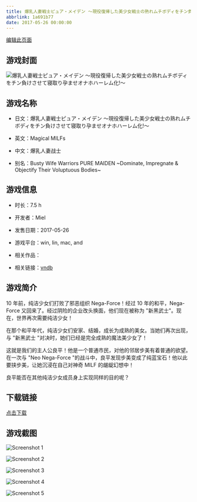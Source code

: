 ```yaml
---
title: 爆乳人妻戦士ピュア・メイデン ～現役復帰した美少女戦士の熟れムチボディをチン負けさせて寝取り孕ませオナホハーレム化!～
abbrlink: 1a691b77
date: 2017-05-26 00:00:00
---
```

[编辑此页面](https://github.com/ACG-3/ADV3-source/blob/main/source/_posts/%E7%88%86%E4%B9%B3%E4%BA%BA%E5%A6%BB%E6%88%A6%E5%A3%AB%E3%83%94%E3%83%A5%E3%82%A2%E3%83%BB%E3%83%A1%E3%82%A4%E3%83%87%E3%83%B3%20%EF%BD%9E%E7%8F%BE%E5%BD%B9%E5%BE%A9%E5%B8%B0%E3%81%97%E3%81%9F%E7%BE%8E%E5%B0%91%E5%A5%B3%E6%88%A6%E5%A3%AB%E3%81%AE%E7%86%9F%E3%82%8C%E3%83%A0%E3%83%81%E3%83%9C%E3%83%87%E3%82%A3%E3%82%92%E3%83%81%E3%83%B3%E8%B2%A0%E3%81%91%E3%81%95%E3%81%9B%E3%81%A6%E5%AF%9D%E5%8F%96%E3%82%8A%E5%AD%95%E3%81%BE%E3%81%9B%E3%82%AA%E3%83%8A%E3%83%9B%E3%83%8F%E3%83%BC%E3%83%AC%E3%83%A0%E5%8C%96%21%EF%BD%9E.md)

## 游戏封面

![爆乳人妻戦士ピュア・メイデン ～現役復帰した美少女戦士の熟れムチボディをチン負けさせて寝取り孕ませオナホハーレム化!～](https://pan.timero.xyz/d/onedrive/img_lib_001/%E7%88%86%E4%B9%B3%E4%BA%BA%E5%A6%BB%E6%88%A6%E5%A3%AB%E3%83%94%E3%83%A5%E3%82%A2%E3%83%BB%E3%83%A1%E3%82%A4%E3%83%87%E3%83%B3%20%EF%BD%9E%E7%8F%BE%E5%BD%B9%E5%BE%A9%E5%B8%B0%E3%81%97%E3%81%9F%E7%BE%8E%E5%B0%91%E5%A5%B3%E6%88%A6%E5%A3%AB%E3%81%AE%E7%86%9F%E3%82%8C%E3%83%A0%E3%83%81%E3%83%9C%E3%83%87%E3%82%A3%E3%82%92%E3%83%81%E3%83%B3%E8%B2%A0%E3%81%91%E3%81%95%E3%81%9B%E3%81%A6%E5%AF%9D%E5%8F%96%E3%82%8A%E5%AD%95%E3%81%BE%E3%81%9B%E3%82%AA%E3%83%8A%E3%83%9B%E3%83%8F%E3%83%BC%E3%83%AC%E3%83%A0%E5%8C%96!%EF%BD%9E_cover.avif)


## 游戏名称

- 日文：爆乳人妻戦士ピュア・メイデン ～現役復帰した美少女戦士の熟れムチボディをチン負けさせて寝取り孕ませオナホハーレム化!～
- 英文：Magical MILFs
- 中文：爆乳人妻战士

- 别名：Busty Wife Warriors PURE MAIDEN ~Dominate, Impregnate & Objectify Their Voluptuous Bodies~


## 游戏信息

- 时长：7.5 h
- 开发者：Miel
- 发售日期：2017-05-26
- 游戏平台：win, lin, mac, and
- 相关作品：

- 相关链接：[vndb](https://vndb.org/v21232)


## 游戏简介

10 年前，纯洁少女们打败了邪恶组织 Nega-Force！经过 10 年的和平，Nega-Force 又回来了。经过阴险的企业改头换面，他们现在被称为 "新黑武士"。现在，世界再次需要纯洁少女！

在那个和平年代，纯洁少女们安家、结婚，成长为成熟的美女。当她们再次出现，与 "新黑武士 "对决时，她们已经是完全成熟的魔法美少女了！

这就是我们的主人公良平！他是一个普通市民，对他的邻居步美有着普通的欲望。在一次与 "Neo Nega-Force "的战斗中，良平发现步美变成了纯蓝宝石！他以此要挟步美，让她沉浸在自己对神奇 MILF 的龌龊幻想中！

良平能否在其他纯洁少女成员身上实现同样的目的呢？




## 下载链接

[点击下载](https://pan.timero.xyz/onedrive/adv_lib_001/%E7%88%86%E4%B9%B3%E4%BA%BA%E5%A6%BB%E6%88%A6%E5%A3%AB%E3%83%94%E3%83%A5%E3%82%A2%E3%83%BB%E3%83%A1%E3%82%A4%E3%83%87%E3%83%B3%20%EF%BD%9E%E7%8F%BE%E5%BD%B9%E5%BE%A9%E5%B8%B0%E3%81%97%E3%81%9F%E7%BE%8E%E5%B0%91%E5%A5%B3%E6%88%A6%E5%A3%AB%E3%81%AE%E7%86%9F%E3%82%8C%E3%83%A0%E3%83%81%E3%83%9C%E3%83%87%E3%82%A3%E3%82%92%E3%83%81%E3%83%B3%E8%B2%A0%E3%81%91%E3%81%95%E3%81%9B%E3%81%A6%E5%AF%9D%E5%8F%96%E3%82%8A%E5%AD%95%E3%81%BE%E3%81%9B%E3%82%AA%E3%83%8A%E3%83%9B%E3%83%8F%E3%83%BC%E3%83%AC%E3%83%A0%E5%8C%96%21%EF%BD%9E)


## 游戏截图


![Screenshot 1](https://pan.timero.xyz/d/onedrive/img_lib_001/%E7%88%86%E4%B9%B3%E4%BA%BA%E5%A6%BB%E6%88%A6%E5%A3%AB%E3%83%94%E3%83%A5%E3%82%A2%E3%83%BB%E3%83%A1%E3%82%A4%E3%83%87%E3%83%B3%20%EF%BD%9E%E7%8F%BE%E5%BD%B9%E5%BE%A9%E5%B8%B0%E3%81%97%E3%81%9F%E7%BE%8E%E5%B0%91%E5%A5%B3%E6%88%A6%E5%A3%AB%E3%81%AE%E7%86%9F%E3%82%8C%E3%83%A0%E3%83%81%E3%83%9C%E3%83%87%E3%82%A3%E3%82%92%E3%83%81%E3%83%B3%E8%B2%A0%E3%81%91%E3%81%95%E3%81%9B%E3%81%A6%E5%AF%9D%E5%8F%96%E3%82%8A%E5%AD%95%E3%81%BE%E3%81%9B%E3%82%AA%E3%83%8A%E3%83%9B%E3%83%8F%E3%83%BC%E3%83%AC%E3%83%A0%E5%8C%96!%EF%BD%9E_Screenshot_1.avif)

![Screenshot 2](https://pan.timero.xyz/d/onedrive/img_lib_001/%E7%88%86%E4%B9%B3%E4%BA%BA%E5%A6%BB%E6%88%A6%E5%A3%AB%E3%83%94%E3%83%A5%E3%82%A2%E3%83%BB%E3%83%A1%E3%82%A4%E3%83%87%E3%83%B3%20%EF%BD%9E%E7%8F%BE%E5%BD%B9%E5%BE%A9%E5%B8%B0%E3%81%97%E3%81%9F%E7%BE%8E%E5%B0%91%E5%A5%B3%E6%88%A6%E5%A3%AB%E3%81%AE%E7%86%9F%E3%82%8C%E3%83%A0%E3%83%81%E3%83%9C%E3%83%87%E3%82%A3%E3%82%92%E3%83%81%E3%83%B3%E8%B2%A0%E3%81%91%E3%81%95%E3%81%9B%E3%81%A6%E5%AF%9D%E5%8F%96%E3%82%8A%E5%AD%95%E3%81%BE%E3%81%9B%E3%82%AA%E3%83%8A%E3%83%9B%E3%83%8F%E3%83%BC%E3%83%AC%E3%83%A0%E5%8C%96!%EF%BD%9E_Screenshot_2.avif)

![Screenshot 3](https://pan.timero.xyz/d/onedrive/img_lib_001/%E7%88%86%E4%B9%B3%E4%BA%BA%E5%A6%BB%E6%88%A6%E5%A3%AB%E3%83%94%E3%83%A5%E3%82%A2%E3%83%BB%E3%83%A1%E3%82%A4%E3%83%87%E3%83%B3%20%EF%BD%9E%E7%8F%BE%E5%BD%B9%E5%BE%A9%E5%B8%B0%E3%81%97%E3%81%9F%E7%BE%8E%E5%B0%91%E5%A5%B3%E6%88%A6%E5%A3%AB%E3%81%AE%E7%86%9F%E3%82%8C%E3%83%A0%E3%83%81%E3%83%9C%E3%83%87%E3%82%A3%E3%82%92%E3%83%81%E3%83%B3%E8%B2%A0%E3%81%91%E3%81%95%E3%81%9B%E3%81%A6%E5%AF%9D%E5%8F%96%E3%82%8A%E5%AD%95%E3%81%BE%E3%81%9B%E3%82%AA%E3%83%8A%E3%83%9B%E3%83%8F%E3%83%BC%E3%83%AC%E3%83%A0%E5%8C%96!%EF%BD%9E_Screenshot_3.avif)

![Screenshot 4](https://pan.timero.xyz/d/onedrive/img_lib_001/%E7%88%86%E4%B9%B3%E4%BA%BA%E5%A6%BB%E6%88%A6%E5%A3%AB%E3%83%94%E3%83%A5%E3%82%A2%E3%83%BB%E3%83%A1%E3%82%A4%E3%83%87%E3%83%B3%20%EF%BD%9E%E7%8F%BE%E5%BD%B9%E5%BE%A9%E5%B8%B0%E3%81%97%E3%81%9F%E7%BE%8E%E5%B0%91%E5%A5%B3%E6%88%A6%E5%A3%AB%E3%81%AE%E7%86%9F%E3%82%8C%E3%83%A0%E3%83%81%E3%83%9C%E3%83%87%E3%82%A3%E3%82%92%E3%83%81%E3%83%B3%E8%B2%A0%E3%81%91%E3%81%95%E3%81%9B%E3%81%A6%E5%AF%9D%E5%8F%96%E3%82%8A%E5%AD%95%E3%81%BE%E3%81%9B%E3%82%AA%E3%83%8A%E3%83%9B%E3%83%8F%E3%83%BC%E3%83%AC%E3%83%A0%E5%8C%96!%EF%BD%9E_Screenshot_4.avif)

![Screenshot 5](https://pan.timero.xyz/d/onedrive/img_lib_001/%E7%88%86%E4%B9%B3%E4%BA%BA%E5%A6%BB%E6%88%A6%E5%A3%AB%E3%83%94%E3%83%A5%E3%82%A2%E3%83%BB%E3%83%A1%E3%82%A4%E3%83%87%E3%83%B3%20%EF%BD%9E%E7%8F%BE%E5%BD%B9%E5%BE%A9%E5%B8%B0%E3%81%97%E3%81%9F%E7%BE%8E%E5%B0%91%E5%A5%B3%E6%88%A6%E5%A3%AB%E3%81%AE%E7%86%9F%E3%82%8C%E3%83%A0%E3%83%81%E3%83%9C%E3%83%87%E3%82%A3%E3%82%92%E3%83%81%E3%83%B3%E8%B2%A0%E3%81%91%E3%81%95%E3%81%9B%E3%81%A6%E5%AF%9D%E5%8F%96%E3%82%8A%E5%AD%95%E3%81%BE%E3%81%9B%E3%82%AA%E3%83%8A%E3%83%9B%E3%83%8F%E3%83%BC%E3%83%AC%E3%83%A0%E5%8C%96!%EF%BD%9E_Screenshot_5.avif)

